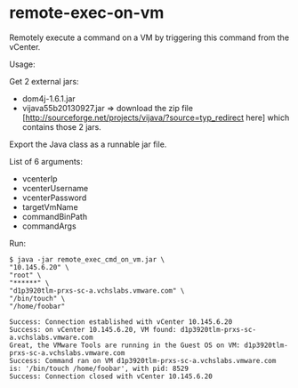 # remote-exec-on-vm
Remotely execute a command on a VM by triggering this command from the vCenter.

Usage:


Get 2 external jars:
* dom4j-1.6.1.jar
* vijava55b20130927.jar
=> download the zip file [http://sourceforge.net/projects/vijava/?source=typ_redirect here] which contains those 2 jars.

Export the Java class as a runnable jar file.

List of 6 arguments:
* vcenterIp
* vcenterUsername
* vcenterPassword
* targetVmName
* commandBinPath
* commandArgs

Run:
````
$ java -jar remote_exec_cmd_on_vm.jar \
"10.145.6.20" \
"root" \
"******" \
"d1p3920tlm-prxs-sc-a.vchslabs.vmware.com" \
"/bin/touch" \
"/home/foobar"

Success: Connection established with vCenter 10.145.6.20
Success: on vCenter 10.145.6.20, VM found: d1p3920tlm-prxs-sc-a.vchslabs.vmware.com
Great, the VMware Tools are running in the Guest OS on VM: d1p3920tlm-prxs-sc-a.vchslabs.vmware.com
Success: Command ran on VM d1p3920tlm-prxs-sc-a.vchslabs.vmware.com is: '/bin/touch /home/foobar', with pid: 8529
Success: Connection closed with vCenter 10.145.6.20
````

